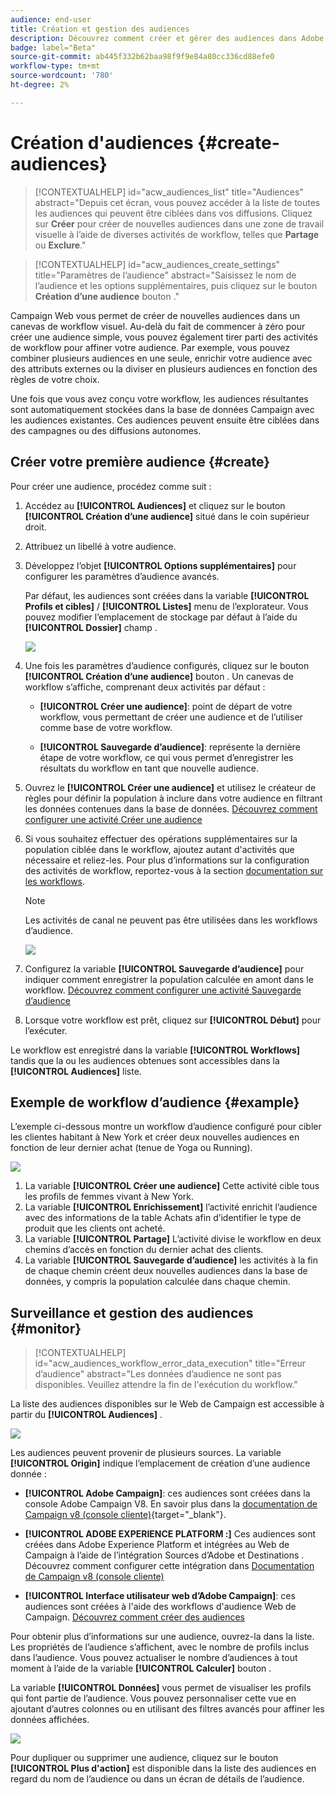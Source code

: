 ```yaml
---
audience: end-user
title: Création et gestion des audiences
description: Découvrez comment créer et gérer des audiences dans Adobe Campaign Web
badge: label="Beta"
source-git-commit: ab445f332b62baa98f9f9e84a80cc336cd88efe0
workflow-type: tm+mt
source-wordcount: '780'
ht-degree: 2%

---
```



# Création d&#39;audiences {#create-audiences}

>[!CONTEXTUALHELP]
>id="acw_audiences_list"
>title="Audiences"
>abstract="Depuis cet écran, vous pouvez accéder à la liste de toutes les audiences qui peuvent être ciblées dans vos diffusions. Cliquez sur **Créer** pour créer de nouvelles audiences dans une zone de travail visuelle à l’aide de diverses activités de workflow, telles que **Partage** ou **Exclure**."

>[!CONTEXTUALHELP]
>id="acw_audiences_create_settings"
>title="Paramètres de l’audience"
>abstract="Saisissez le nom de l’audience et les options supplémentaires, puis cliquez sur le bouton **Création d’une audience** bouton ."

Campaign Web vous permet de créer de nouvelles audiences dans un canevas de workflow visuel. Au-delà du fait de commencer à zéro pour créer une audience simple, vous pouvez également tirer parti des activités de workflow pour affiner votre audience. Par exemple, vous pouvez combiner plusieurs audiences en une seule, enrichir votre audience avec des attributs externes ou la diviser en plusieurs audiences en fonction des règles de votre choix.

Une fois que vous avez conçu votre workflow, les audiences résultantes sont automatiquement stockées dans la base de données Campaign avec les audiences existantes. Ces audiences peuvent ensuite être ciblées dans des campagnes ou des diffusions autonomes.

## Créer votre première audience {#create}

Pour créer une audience, procédez comme suit :

1. Accédez au **[!UICONTROL Audiences]** et cliquez sur le bouton **[!UICONTROL Création d’une audience]** situé dans le coin supérieur droit.
1. Attribuez un libellé à votre audience.
1. Développez l’objet **[!UICONTROL Options supplémentaires]** pour configurer les paramètres d’audience avancés.

   Par défaut, les audiences sont créées dans la variable **[!UICONTROL Profils et cibles]** / **[!UICONTROL Listes]** menu de l’explorateur. Vous pouvez modifier l’emplacement de stockage par défaut à l’aide du **[!UICONTROL Dossier]** champ .

   ![](assets/audiences-settings.png)

1. Une fois les paramètres d’audience configurés, cliquez sur le bouton **[!UICONTROL Création d’une audience]** bouton . Un canevas de workflow s’affiche, comprenant deux activités par défaut :

   * **[!UICONTROL Créer une audience]**: point de départ de votre workflow, vous permettant de créer une audience et de l’utiliser comme base de votre workflow.

   * **[!UICONTROL Sauvegarde d’audience]**: représente la dernière étape de votre workflow, ce qui vous permet d’enregistrer les résultats du workflow en tant que nouvelle audience.

1. Ouvrez le **[!UICONTROL Créer une audience]** et utilisez le créateur de règles pour définir la population à inclure dans votre audience en filtrant les données contenues dans la base de données. [Découvrez comment configurer une activité Créer une audience](../workflows/activities/build-audience.md)

1. Si vous souhaitez effectuer des opérations supplémentaires sur la population ciblée dans le workflow, ajoutez autant d&#39;activités que nécessaire et reliez-les. Pour plus d’informations sur la configuration des activités de workflow, reportez-vous à la section [documentation sur les workflows](../workflows/activities/about-activities.md).

   >[!NOTE]
   >
   >Les activités de canal ne peuvent pas être utilisées dans les workflows d’audience.

   ![](assets/audience-creation-canvas.png)

1. Configurez la variable **[!UICONTROL Sauvegarde d’audience]** pour indiquer comment enregistrer la population calculée en amont dans le workflow. [Découvrez comment configurer une activité Sauvegarde d’audience](../workflows/activities/save-audience.md)

1. Lorsque votre workflow est prêt, cliquez sur **[!UICONTROL Début]** pour l’exécuter.

Le workflow est enregistré dans la variable **[!UICONTROL Workflows]** tandis que la ou les audiences obtenues sont accessibles dans la **[!UICONTROL Audiences]** liste.

## Exemple de workflow d’audience {#example}

L’exemple ci-dessous montre un workflow d’audience configuré pour cibler les clientes habitant à New York et créer deux nouvelles audiences en fonction de leur dernier achat (tenue de Yoga ou Running).

![](assets/audiences-example.png)

1. La variable **[!UICONTROL Créer une audience]** Cette activité cible tous les profils de femmes vivant à New York.
1. La variable **[!UICONTROL Enrichissement]** l’activité enrichit l’audience avec des informations de la table Achats afin d’identifier le type de produit que les clients ont acheté.
1. La variable **[!UICONTROL Partage]** L’activité divise le workflow en deux chemins d’accès en fonction du dernier achat des clients.
1. La variable **[!UICONTROL Sauvegarde d’audience]** les activités à la fin de chaque chemin créent deux nouvelles audiences dans la base de données, y compris la population calculée dans chaque chemin.

## Surveillance et gestion des audiences {#monitor}

>[!CONTEXTUALHELP]
>id="acw_audiences_workflow_error_data_execution"
>title="Erreur d’audience"
>abstract="Les données d’audience ne sont pas disponibles. Veuillez attendre la fin de l&#39;exécution du workflow."

La liste des audiences disponibles sur le Web de Campaign est accessible à partir du **[!UICONTROL Audiences]** .

![](assets/audiences-list.png)

Les audiences peuvent provenir de plusieurs sources. La variable **[!UICONTROL Origin]** indique l’emplacement de création d’une audience donnée :

* **[!UICONTROL Adobe Campaign]**: ces audiences sont créées dans la console Adobe Campaign V8. En savoir plus dans la [documentation de Campaign v8 (console cliente)](https://experienceleague.adobe.com/docs/campaign/campaign-v8/audience/create-audiences/create-audiences.html?lang=fr){target="_blank"}.

* **[!UICONTROL ADOBE EXPERIENCE PLATFORM :]** Ces audiences sont créées dans Adobe Experience Platform et intégrées au Web de Campaign à l’aide de l’intégration Sources d’Adobe et Destinations . Découvrez comment configurer cette intégration dans [Documentation de Campaign v8 (console cliente)](https://experienceleague.adobe.com/docs/campaign/campaign-v8/connect/ac-aep/ac-aep.html)

* **[!UICONTROL Interface utilisateur web d’Adobe Campaign]**: ces audiences sont créées à l&#39;aide des workflows d&#39;audience Web de Campaign. [Découvrez comment créer des audiences](create-audience.md)

Pour obtenir plus d’informations sur une audience, ouvrez-la dans la liste. Les propriétés de l’audience s’affichent, avec le nombre de profils inclus dans l’audience. Vous pouvez actualiser le nombre d’audiences à tout moment à l’aide de la variable **[!UICONTROL Calculer]** bouton .

La variable **[!UICONTROL Données]** vous permet de visualiser les profils qui font partie de l’audience. Vous pouvez personnaliser cette vue en ajoutant d’autres colonnes ou en utilisant des filtres avancés pour affiner les données affichées.

![](assets/audiences-details.png)

Pour dupliquer ou supprimer une audience, cliquez sur le bouton **[!UICONTROL Plus d&#39;action]** est disponible dans la liste des audiences en regard du nom de l’audience ou dans un écran de détails de l’audience.
